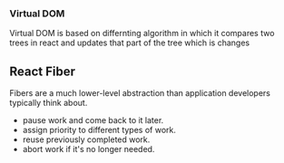 ### Virtual DOM

Virtual DOM is based on differnting algorithm in which it compares two trees in react and updates that part of the tree which is changes

## React Fiber

Fibers are a much lower-level abstraction than application developers typically think about.

- pause work and come back to it later.
- assign priority to different types of work.
- reuse previously completed work.
- abort work if it's no longer needed.
